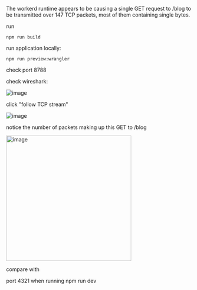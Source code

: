 The workerd runtime appears to be causing a single GET request to /blog to be transmitted over 147 TCP packets, most of them containing single bytes. 


run 
```
npm run build
```

run application locally: 
```
npm run preview:wrangler
```

check port 8788

check wireshark:

![image](https://github.com/user-attachments/assets/02ab98ea-92d3-4432-8a3d-88fd64ad0ccc)

click "follow TCP stream"

![image](https://github.com/user-attachments/assets/33f291bb-2cda-4a2d-9685-d9aa36457914)

notice the number of packets making up this GET to /blog


<img width="339" alt="image" src="https://github.com/user-attachments/assets/25d9cc6e-90c7-4b50-956a-a7e5862dc495">



compare with 

port 4321 when running npm run dev
